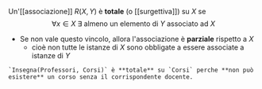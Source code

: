 Un'[[associazione]] $R(X,Y)$ è **totale** (o [[surgettiva]]) su $X$ se 
$$\forall x \in X\;\exists\text{ almeno un elemento di }Y\text{ associato ad }X$$
- Se non vale questo vincolo, allora l'associazione è **parziale** rispetto a $X$
	- cioè non tutte le istanze di $X$ sono obbligate a essere associate a istanze di $Y$

```ad-example
`Insegna(Professori, Corsi)` è **totale** su `Corsi` perche **non può esistere** un corso senza il corrispondente docente.
```